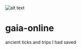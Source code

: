 ![alt text](https://raw.githubusercontent.com/gaia-online/3c1c410023060d1_flip.png)
# gaia-online
ancient ticks and trips I had saved
